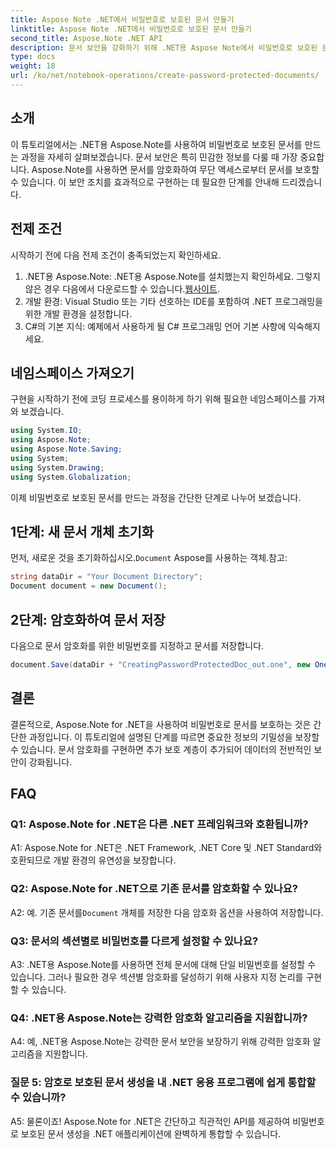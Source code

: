 ```yaml
---
title: Aspose Note .NET에서 비밀번호로 보호된 문서 만들기
linktitle: Aspose Note .NET에서 비밀번호로 보호된 문서 만들기
second_title: Aspose.Note .NET API
description: 문서 보안을 강화하기 위해 .NET용 Aspose Note에서 비밀번호로 보호된 문서를 만드는 방법을 알아보세요. 쉬운 구현을 위해 단계별 튜토리얼을 따르십시오.
type: docs
weight: 18
url: /ko/net/notebook-operations/create-password-protected-documents/
---
```

## 소개

이 튜토리얼에서는 .NET용 Aspose.Note를 사용하여 비밀번호로 보호된 문서를 만드는 과정을 자세히 살펴보겠습니다. 문서 보안은 특히 민감한 정보를 다룰 때 가장 중요합니다. Aspose.Note를 사용하면 문서를 암호화하여 무단 액세스로부터 문서를 보호할 수 있습니다. 이 보안 조치를 효과적으로 구현하는 데 필요한 단계를 안내해 드리겠습니다.

## 전제 조건

시작하기 전에 다음 전제 조건이 충족되었는지 확인하세요.

1.  .NET용 Aspose.Note: .NET용 Aspose.Note를 설치했는지 확인하세요. 그렇지 않은 경우 다음에서 다운로드할 수 있습니다.[웹사이트](https://releases.aspose.com/note/net/).
2. 개발 환경: Visual Studio 또는 기타 선호하는 IDE를 포함하여 .NET 프로그래밍을 위한 개발 환경을 설정합니다.
3. C#의 기본 지식: 예제에서 사용하게 될 C# 프로그래밍 언어 기본 사항에 익숙해지세요.

## 네임스페이스 가져오기

구현을 시작하기 전에 코딩 프로세스를 용이하게 하기 위해 필요한 네임스페이스를 가져와 보겠습니다.

```csharp
using System.IO;
using Aspose.Note;
using Aspose.Note.Saving;
using System;
using System.Drawing;
using System.Globalization;
```

이제 비밀번호로 보호된 문서를 만드는 과정을 간단한 단계로 나누어 보겠습니다.

## 1단계: 새 문서 개체 초기화

 먼저, 새로운 것을 초기화하십시오.`Document` Aspose를 사용하는 객체.참고:

```csharp
string dataDir = "Your Document Directory";
Document document = new Document();
```

## 2단계: 암호화하여 문서 저장

다음으로 문서 암호화를 위한 비밀번호를 지정하고 문서를 저장합니다.

```csharp
document.Save(dataDir + "CreatingPasswordProtectedDoc_out.one", new OneSaveOptions() { DocumentPassword = "pass" });
```

## 결론

결론적으로, Aspose.Note for .NET을 사용하여 비밀번호로 문서를 보호하는 것은 간단한 과정입니다. 이 튜토리얼에 설명된 단계를 따르면 중요한 정보의 기밀성을 보장할 수 있습니다. 문서 암호화를 구현하면 추가 보호 계층이 추가되어 데이터의 전반적인 보안이 강화됩니다.

## FAQ

### Q1: Aspose.Note for .NET은 다른 .NET 프레임워크와 호환됩니까?

A1: Aspose.Note for .NET은 .NET Framework, .NET Core 및 .NET Standard와 호환되므로 개발 환경의 유연성을 보장합니다.

### Q2: Aspose.Note for .NET으로 기존 문서를 암호화할 수 있나요?

 A2: 예. 기존 문서를`Document` 개체를 저장한 다음 암호화 옵션을 사용하여 저장합니다.

### Q3: 문서의 섹션별로 비밀번호를 다르게 설정할 수 있나요?

A3: .NET용 Aspose.Note를 사용하면 전체 문서에 대해 단일 비밀번호를 설정할 수 있습니다. 그러나 필요한 경우 섹션별 암호화를 달성하기 위해 사용자 지정 논리를 구현할 수 있습니다.

### Q4: .NET용 Aspose.Note는 강력한 암호화 알고리즘을 지원합니까?

A4: 예, .NET용 Aspose.Note는 강력한 문서 보안을 보장하기 위해 강력한 암호화 알고리즘을 지원합니다.

### 질문 5: 암호로 보호된 문서 생성을 내 .NET 응용 프로그램에 쉽게 통합할 수 있습니까?

A5: 물론이죠! Aspose.Note for .NET은 간단하고 직관적인 API를 제공하여 비밀번호로 보호된 문서 생성을 .NET 애플리케이션에 완벽하게 통합할 수 있습니다.